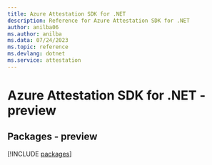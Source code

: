 ```yaml
---
title: Azure Attestation SDK for .NET
description: Reference for Azure Attestation SDK for .NET
author: anilba06
ms.author: anilba
ms.data: 07/24/2023
ms.topic: reference
ms.devlang: dotnet
ms.service: attestation
---
```

# Azure Attestation SDK for .NET - preview
## Packages - preview
[!INCLUDE [packages](attestation-index.md)]